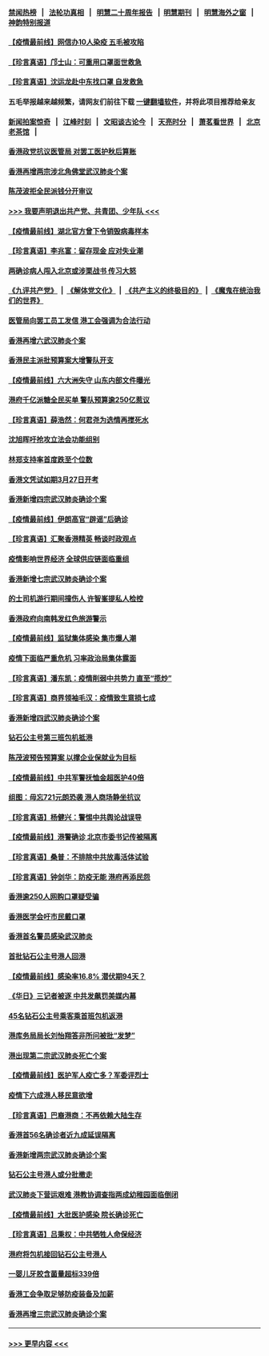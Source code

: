 #### [禁闻热榜](热点新闻.md?=0)  &nbsp;&nbsp;|&nbsp;&nbsp; [法轮功真相](https://github.com/gfw-breaker/truth/blob/master/README.md?=0) &nbsp;&nbsp;|&nbsp;&nbsp; [明慧二十周年报告](https://github.com/gfw-breaker/mh-reports/blob/master/README.md?=0) &nbsp;&nbsp;|&nbsp;&nbsp;[明慧期刊](https://github.com/gfw-breaker/mh-qikan) &nbsp;&nbsp;|&nbsp;&nbsp; [明慧海外之窗](https://github.com/gfw-breaker/mh-news/blob/master/README.md?=0) &nbsp;&nbsp;|&nbsp;&nbsp; [神韵特别报道](https://github.com/gfw-breaker/mh-news/blob/master/shenyun.md?=0)
#### [【疫情最前线】网信办10人染疫 五毛被攻陷](../pages/nsc415/n11903757.md?t=02291031) 
#### [【珍言真语】邝士山：可重用口罩面世救急](../pages/nsc415/n11903875.md?t=02291031) 
#### [【珍言真语】沈运龙赴中东找口罩 自发救急](../pages/nsc415/n11903291.md?t=02291031) 
#### 五毛举报越来越频繁，请网友们前往下载 [一键翻墙软件](https://github.com/gfw-breaker/ssr-accounts)，并将此项目推荐给亲友
#### [新闻拍案惊奇](https://github.com/gfw-breaker/banned-news/blob/master/pages/link4.md) &nbsp;&nbsp;|&nbsp;&nbsp; [江峰时刻](https://github.com/gfw-breaker/banned-news/blob/master/pages/link4.md) &nbsp;&nbsp;|&nbsp;&nbsp; [文昭谈古论今](https://github.com/gfw-breaker/banned-news/blob/master/pages/link4.md) &nbsp;&nbsp;|&nbsp;&nbsp; [天亮时分](https://github.com/gfw-breaker/banned-news/blob/master/pages/link4.md) &nbsp;&nbsp;|&nbsp;&nbsp; [萧茗看世界](https://github.com/gfw-breaker/banned-news/blob/master/pages/link4.md) &nbsp;&nbsp;|&nbsp;&nbsp; [北京老茶馆](https://github.com/gfw-breaker/banned-news/blob/master/pages/link4.md) &nbsp;&nbsp;|&nbsp;&nbsp; 
#### [香港政党抗议医管局 对罢工医护秋后算账](../pages/nsc415/n11901746.md?t=02291031) 
#### [香港再增两宗涉北角佛堂武汉肺炎个案](../pages/nsc415/n11901737.md?t=02291031) 
#### [陈茂波拒全民派钱分开审议](../pages/nsc415/n11901672.md?t=02291031) 
#### [>>> 我要声明退出共产党、共青团、少年队 <<<](https://github.com/begood0513/goodnews/blob/master/quit/letter.md) 
#### [【疫情最前线】湖北官方曾下令销毁病毒样本](../pages/nsc415/n11901518.md?t=02291031) 
#### [【珍言真语】李兆富：留存现金 应对失业潮](../pages/nsc415/n11901448.md?t=02291031) 
#### [两确诊病人闯入北京或涉栗战书 传习大怒](../pages/nsc415/n11901180.md?t=02291031) 
#### [《九评共产党》](https://github.com/begood0513/9ping.md/blob/master/README.md) &nbsp;|&nbsp; [《解体党文化》](../../../../jtdwh.md/blob/master/README.md)  &nbsp;|&nbsp; [《共产主义的终极目的》](../../../../gczydzjmd.md/blob/master/README.md) &nbsp;|&nbsp; [《魔鬼在统治我们的世界》](../../../../mgztzwmdsj.md/blob/master/README.md) 
#### [医管局向罢工员工发信 港工会强调为合法行动](../pages/nsc415/n11898870.md?t=02291031) 
#### [香港再增六武汉肺炎个案](../pages/nsc415/n11898843.md?t=02291031) 
#### [香港民主派批预算案大增警队开支](../pages/nsc415/n11898813.md?t=02291031) 
#### [【疫情最前线】六大洲失守 山东内部文件曝光](../pages/nsc415/n11898455.md?t=02291031) 
#### [港府千亿派糖全民买单 警队预算逾250亿惹议](../pages/nsc415/n11898608.md?t=02291031) 
#### [【珍言真语】薛浩然：何君尧为选情再搅死水](../pages/nsc415/n11898269.md?t=02291031) 
#### [沈旭晖吁抢攻立法会功能组别](../pages/nsc415/n11896084.md?t=02291031) 
#### [林郑支持率首度跌至个位数](../pages/nsc415/n11896058.md?t=02291031) 
#### [香港文凭试如期3月27日开考](../pages/nsc415/n11896055.md?t=02291031) 
#### [香港新增四宗武汉肺炎确诊个案](../pages/nsc415/n11896040.md?t=02291031) 
#### [【疫情最前线】伊朗高官“辟谣”后确诊](../pages/nsc415/n11895902.md?t=02291031) 
#### [【珍言真语】汇聚香港精英 畅谈时政观点](../pages/nsc415/n11895733.md?t=02291031) 
#### [疫情影响世界经济 全球供应链面临重组](../pages/nsc415/n11895634.md?t=02291031) 
#### [香港新增七宗武汉肺炎确诊个案](../pages/nsc415/n11893498.md?t=02291031) 
#### [的士司机游行期间撞伤人 许智峯提私人检控](../pages/nsc415/n11893483.md?t=02291031) 
#### [香港政府向南韩发红色旅游警示](../pages/nsc415/n11893398.md?t=02291031) 
#### [【疫情最前线】监狱集体感染 集市爆人潮](../pages/nsc415/n11893181.md?t=02291031) 
#### [疫情下面临严重危机  习率政治局集体露面](../pages/nsc415/n11893305.md?t=02291031) 
#### [【珍言真语】潘东凯：疫情削弱中共势力 直至“揽炒”](../pages/nsc415/n11892866.md?t=02291031) 
#### [【珍言真语】商界领袖毛汉：疫情致生意损七成](../pages/nsc415/n11890348.md?t=02291031) 
#### [香港新增四武汉肺炎确诊个案](../pages/nsc415/n11890610.md?t=02291031) 
#### [钻石公主号第三班包机抵港](../pages/nsc415/n11890645.md?t=02291031) 
#### [陈茂波预告预算案 以撑企业保就业为目标](../pages/nsc415/n11890574.md?t=02291031) 
#### [【疫情最前线】中共军警抚恤金超医护40倍](../pages/nsc415/n11890458.md?t=02291031) 
#### [组图：毋忘721元朗恐袭 港人商场静坐抗议](../pages/nsc415/n11876882.md?t=02291031) 
#### [【珍言真语】杨健兴：警惕中共舆论战误导](../pages/nsc415/n11888131.md?t=02291031) 
#### [【疫情最前线】港警确诊 北京市委书记传被隔离](../pages/nsc415/n11886872.md?t=02291031) 
#### [【珍言真语】桑普：不排除中共放毒活体试验](../pages/nsc415/n11886832.md?t=02291031) 
#### [【珍言真语】钟剑华：防疫无能 港府再添民怨](../pages/nsc415/n11884504.md?t=02291031) 
#### [香港逾250人网购口罩疑受骗](../pages/nsc415/n11884388.md?t=02291031) 
#### [香港医学会吁市民戴口罩](../pages/nsc415/n11884367.md?t=02291031) 
#### [香港首名警员感染武汉肺炎](../pages/nsc415/n11884357.md?t=02291031) 
#### [首批钻石公主号港人回港](../pages/nsc415/n11884333.md?t=02291031) 
#### [【疫情最前线】感染率16.8% 潜伏期94天？](../pages/nsc415/n11884256.md?t=02291031) 
#### [《华日》三记者被逐 中共发飙罚美媒内幕](../pages/nsc415/n11884184.md?t=02291031) 
#### [45名钻石公主号乘客乘首班包机返港](../pages/nsc415/n11881770.md?t=02291031) 
#### [港库务局局长刘怡翔答非所问被批“发梦”](../pages/nsc415/n11881752.md?t=02291031) 
#### [港出现第二宗武汉肺炎死亡个案](../pages/nsc415/n11881736.md?t=02291031) 
#### [【疫情最前线】医护军人疫亡多？军委评烈士](../pages/nsc415/n11881655.md?t=02291031) 
#### [疫情下六成港人移民意欲增](../pages/nsc415/n11881699.md?t=02291031) 
#### [【珍言真语】巴裔港商：不再依赖大陆生存](../pages/nsc415/n11881126.md?t=02291031) 
#### [香港首56名确诊者近九成延误隔离](../pages/nsc415/n11879079.md?t=02291031) 
#### [香港新增两宗武汉肺炎确诊个案](../pages/nsc415/n11879064.md?t=02291031) 
#### [钻石公主号港人或分批撤走](../pages/nsc415/n11879029.md?t=02291031) 
#### [武汉肺炎下营运艰难 港教协调查指两成幼稚园面临倒闭](../pages/nsc415/n11878989.md?t=02291031) 
#### [【疫情最前线】大批医护感染 院长确诊死亡](../pages/nsc415/n11878595.md?t=02291031) 
#### [【珍言真语】吕秉权：中共牺牲人命保经济](../pages/nsc415/n11878390.md?t=02291031) 
#### [港府将包机接回钻石公主号港人](../pages/nsc415/n11876352.md?t=02291031) 
#### [一婴儿牙胶含菌量超标339倍](../pages/nsc415/n11876336.md?t=02291031) 
#### [香港工会争取足够防疫装备及加薪](../pages/nsc415/n11876313.md?t=02291031) 
#### [香港再增三宗武汉肺炎确诊个案](../pages/nsc415/n11876297.md?t=02291031) 

----
#### [ >>> 更早内容 <<< ](../indexes/nsc415-earlier.md)
